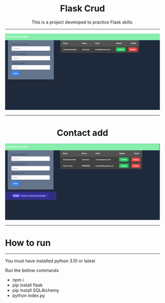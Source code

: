 <h1 align="center">
    <span>Flask Crud</span>
</h1>

<div align="center">
    <p>This is a project developed to practice Flask skills.</p>
</div>

---

![This is an index page image](public/index_page.png)

---

<div align="center">
    <h1>Contact add</h1>
</div>

![This is how it looks when ud add a contact](public/contac_add.png)

---

# How to run

---
You must have installed python 3.10 or latest

Run the bellow commands
* npm i
* pip install flask
* pip install SQLAlchemy
* python index.py

